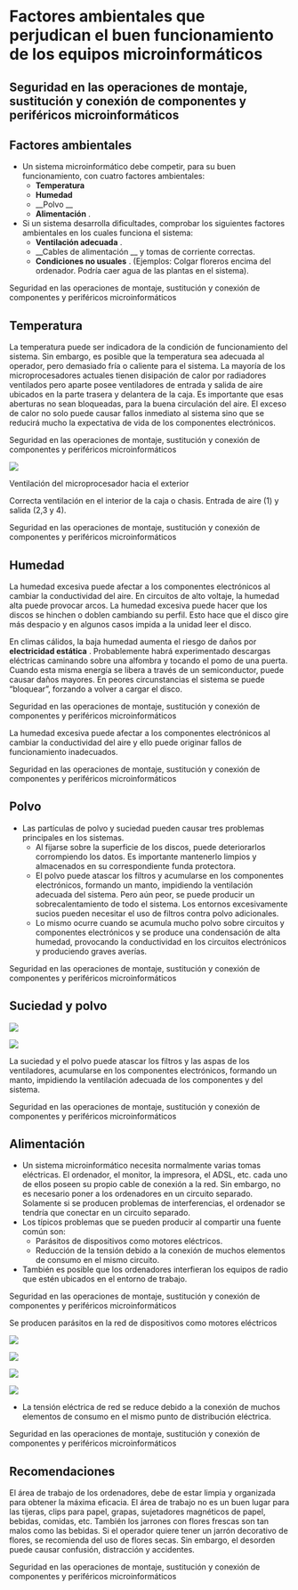 # Factores ambientales que perjudican el buen funcionamiento de los equipos microinformáticos

## Seguridad en las operaciones de montaje, sustitución y conexión de componentes y periféricos microinformáticos

## Factores ambientales

* Un sistema microinformático debe competir, para su buen funcionamiento, con cuatro factores ambientales:
  * __Temperatura__
  * __Humedad__
  * __Polvo   __
  * __Alimentación__ \.
* Si un sistema desarrolla dificultades, comprobar los siguientes factores ambientales en los cuales funciona el sistema:
  * __Ventilación adecuada__ \.
  * __Cables de alimentación __ y tomas de corriente correctas\.
  * __Condiciones no usuales__ \. \(Ejemplos: Colgar floreros encima del ordenador\. Podría caer agua de las plantas en el sistema\)\.

Seguridad en las operaciones de montaje, sustitución y conexión de componentes y periféricos microinformáticos

## Temperatura

La temperatura puede ser indicadora de la condición de funcionamiento del sistema\. Sin embargo, es posible que la temperatura sea adecuada al operador, pero demasiado fría o caliente para el sistema\. La mayoría de los microprocesadores actuales tienen disipación de calor por radiadores ventilados pero aparte posee ventiladores de entrada y salida de aire ubicados en la parte trasera y delantera de la caja\. Es importante que esas aberturas no sean bloqueadas, para la buena circulación  del aire\. El exceso de calor no solo puede causar fallos inmediato al sistema sino que se reducirá mucho la expectativa de vida de los componentes electrónicos\.

Seguridad en las operaciones de montaje, sustitución y conexión de componentes y periféricos microinformáticos

![](img/5_Factores_ambientales0.jpg)

Ventilación del microprocesador hacia el exterior

Correcta ventilación en el interior de la caja o chasis\. Entrada de aire \(1\) y salida \(2,3 y 4\)\.

Seguridad en las operaciones de montaje, sustitución y conexión de componentes y periféricos microinformáticos

## Humedad

La humedad excesiva puede afectar a los componentes electrónicos al cambiar la conductividad del aire\. En circuitos de alto voltaje, la humedad alta puede provocar arcos\. La humedad excesiva puede hacer que los discos se hinchen o doblen cambiando su perfil\. Esto hace que el disco gire más despacio y en algunos casos impida a la unidad leer el disco\.

En climas cálidos, la baja humedad aumenta el riesgo de daños por  __electricidad estática__ \. Probablemente habrá experimentado descargas eléctricas caminando sobre una alfombra y tocando el pomo de una puerta\. Cuando esta misma energía se libera a través de un semiconductor, puede causar daños mayores\. En peores circunstancias el sistema se puede “bloquear”, forzando a volver a cargar el disco\.

Seguridad en las operaciones de montaje, sustitución y conexión de componentes y periféricos microinformáticos

La humedad excesiva puede afectar a los componentes electrónicos al cambiar la conductividad del aire y ello puede originar fallos de funcionamiento inadecuados\.

Seguridad en las operaciones de montaje, sustitución y conexión de componentes y periféricos microinformáticos

## Polvo

* Las partículas de polvo y suciedad pueden causar tres problemas principales en los sistemas\.
  * Al fijarse sobre la superficie de los discos, puede deteriorarlos corrompiendo los datos\. Es importante mantenerlo limpios y almacenados en su correspondiente funda protectora\.
  * El polvo puede atascar los filtros y acumularse en los componentes electrónicos, formando un manto, impidiendo la ventilación adecuada del sistema\. Pero aún peor, se puede producir un sobrecalentamiento de todo el sistema\. Los entornos excesivamente sucios pueden necesitar el uso de filtros contra polvo adicionales\.
  * Lo mismo ocurre cuando se acumula mucho polvo sobre circuitos y componentes electrónicos y se produce una condensación de alta  humedad, provocando la conductividad en los circuitos electrónicos y produciendo graves averías\.

Seguridad en las operaciones de montaje, sustitución y conexión de componentes y periféricos microinformáticos

## Suciedad y polvo

![](img/5_Factores_ambientales1.jpg)

![](img/5_Factores_ambientales2.jpg)

La suciedad y el polvo puede atascar los filtros y las aspas de los ventiladores, acumularse en los componentes electrónicos, formando un manto, impidiendo la ventilación adecuada de los componentes y del sistema\.

Seguridad en las operaciones de montaje, sustitución y conexión de componentes y periféricos microinformáticos

## Alimentación

* Un sistema  microinformático necesita normalmente varias tomas eléctricas\. El ordenador, el monitor, la impresora, el ADSL, etc\. cada uno de ellos poseen su propio cable de conexión a la red\. Sin embargo, no es necesario poner a los ordenadores en un circuito separado\. Solamente si se producen problemas de interferencias, el ordenador se tendría que conectar en un circuito separado\.
* Los típicos problemas que se pueden producir al compartir una fuente común son:
  * Parásitos de dispositivos como motores eléctricos\.
  * Reducción de la tensión debido a la conexión de muchos elementos de consumo en el mismo circuito\.
* También es posible que los ordenadores interfieran los equipos de radio que estén ubicados en el entorno de trabajo\.

Seguridad en las operaciones de montaje, sustitución y conexión de componentes y periféricos microinformáticos

Se producen parásitos en la red  de dispositivos como motores eléctricos

![](img/5_Factores_ambientales3.png)

![](img/5_Factores_ambientales4.jpg)

![](img/5_Factores_ambientales5.jpg)

![](img/5_Factores_ambientales6.jpg)

  * La tensión eléctrica de red se reduce debido a la conexión de muchos elementos de consumo en el mismo punto de distribución eléctrica\.

Seguridad en las operaciones de montaje, sustitución y conexión de componentes y periféricos microinformáticos

## Recomendaciones

El área de trabajo de los ordenadores, debe de estar limpia y organizada para obtener la máxima eficacia\. El área de trabajo no es un buen lugar para las tijeras, clips para papel, grapas, sujetadores magnéticos de papel, bebidas, comidas, etc\. También los jarrones con flores frescas son tan malos como las bebidas\. Si el operador quiere tener un jarrón decorativo de flores, se recomienda del uso de flores secas\. Sin embargo, el desorden puede causar confusión, distracción y accidentes\.

Seguridad en las operaciones de montaje, sustitución y conexión de componentes y periféricos microinformáticos


